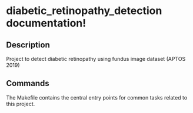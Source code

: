 # diabetic_retinopathy_detection documentation!

## Description

Project to detect diabetic retinopathy using fundus image dataset (APTOS 2019)

## Commands

The Makefile contains the central entry points for common tasks related to this project.


